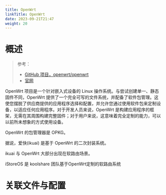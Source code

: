 ```yaml
---
title: OpenWrt
linkTitle: OpenWrt
date: 2023-09-21T21:47
weight: 20
---
```


# 概述

> 参考：
> 
> - [GitHub 项目，openwrt/openwrt](https://github.com/openwrt/openwrt)
> - [官网](https://openwrt.org/)

OpenWrt 项目是一个针对嵌入式设备的 Linux 操作系统。与尝试创建单一、静态固件不同，OpenWrt 提供了一个完全可写的文件系统，并配备了软件包管理。这使您摆脱了供应商提供的应用程序选择和配置，并允许您通过使用软件包来定制设备，以适应任何应用程序。对于开发人员来说，OpenWrt 是构建应用程序的框架，无需在其周围构建完整固件；对于用户来说，这意味着完全定制的能力，可以以前所未想象的方式使用设备。

OpenWrt 的包管理器是 OPKG。

据说，爱快(ikuai) 是基于 OpenWrt 的二次封装系统。

ikuai 与 OpenWrt 大部分出现在软路由场景。

iStoreOS 是 koolshare 团队基于OpenWrt定制的软路由系统

# 关联文件与配置

